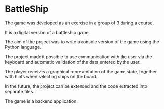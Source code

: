 # BattleShip

The game was developed as an exercise in a group of 3 during a course. 

It is a digital version of a battleship game. 

The aim of the project was to write a console version of the game using the Python language.

The project made it possible to use communication with the user via the keyboard and automatic validation of the data entered by the user. 

The player receives a graphical representation of the game state, together with hints when selecting ships on the board.

In the future, the project can be extended and the code extracted into separate files.  

The game is a backend application.
